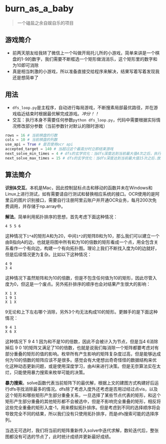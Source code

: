 # burn_as_a_baby
> 一个磕盐之余自娱自乐的项目
## 游戏简介
- 前两天朋友给我转了微信上一个叫做开局托儿所的小游戏，简单来讲是一个棋盘的1-9的数字，我们需要不断框选一个矩形做消消乐，这个矩形里的数字和为10即可消除
- 真是相当刺激的小游戏，所以准备直接交给程序来解决，结果写着写着发现我还是想简单了
## 用法
- `dfs_loop.py`是主程序，自动进行每局游戏，不断搜素局部最优路径，并在游戏临近结束时根据最优解完成游戏。*冲分！！*
- 交互：执行本身不需要任何参数`python dfs_loop.py`，代码中需要根据实际情况修改部分参数（当前参数针对默认的限时游戏）
```python
rows = 16 # 当前棋盘的行数
cols = 10 # 当前棋盘的列数
use_api = True # 是否使用ocr api
accepted_target = 140 # 当超过这个最高分时立即结束游戏
next_solve_min_times = 4 # dfs的玄学优化：当dfs深度达到当前最大值4次之后，执行下一步的迭代求解
next_solve_max_times = 15 # dfs的玄学优化：当dfs深度达到当前最大值15次之后.放弃当前分支（将能量向其他分支调度）
```
## 算法简介
**识别&交互**。本机是Mac，因此控制鼠标点击和移动的函数并未在Windows和Linux上进行测试，如有需要请自行测试和替换相应系统的接口。OCR使用的是阿里云的图片识别接口，需要自行注册阿里云账户并开通OCR业务，每月200次免费调用，并存储于np.array中。

**解法**。简单利用拓扑排序的思想，首先考虑下面这种情况：
```
4 5 5 6
```
这种情况下`1*4`的矩形A和为20，中间`1*2`的矩阵B和为10，那么我们可以建立一个由B指向A的边，也就是将图中所有和为10的倍数的矩形看成一个点，用全包含关系看作一个有向边，构建一个有向拓扑图。理论上我们不断找入度为0的边就好，但是后续情况更为复杂。比如以下这种情况：
```
4 9 
3 4
```
这种情况下虽然矩阵和为10的倍数，但是不包含任何值为10的矩形，因此尽管入度为0，但这是一个废点。另外拓扑排序的顺序也会对结果产生很大的影响：
```
X 1 X
1 9 1
X 1 X
```
9无论和上下左右哪个消除，另外3个均无法构成10的矩形。更棘手的是下面这种情况：
```
9 4 1 
X 6 X
```
这种情况下 9 4 1 因为和不是10的倍数，因此不会被计入为节点，但是当4 6消除掉后 9 0 1的矩阵又满足了10的倍数，也就是说我们每消除一个矩阵都要考虑对有部分重叠的矩形的值的影响。枚举所有产生影响的矩阵复杂度过高，但是能够达成何为10的倍数的矩阵应该不是很多。感觉会有大佬想出奇奇怪怪的数据结构来优化这种动态更新问题，或是使用深度学习，由AI来进行决策。但是无奈算法实在太烂，只能使用暴力搜索来枚举可能的决策。

**暴力搜索**。solve函数代表当前矩阵下的最优解，根据上文的建图方式构建好后运行dfs寻找消除最多的情况。dfs除了考虑入度外还考虑是否用过经过点vis，以及这个矩形和哪些矩形产生部分重叠关系，一旦选择了某些节点代表的矩形，和这个矩形产生部分重叠的其他矩形都不会被选中，但是不影响完全重叠的矩形，相反将这些完全重叠的矩形入度-1，用来模拟拓扑排序。但是考虑到不同的选择顺序将会导致完全不同的结果，所以我们没有只使用拓扑排序，而是dfs搜索可能的选择序列。

当选无可选时，我们将当前的矩阵重新传入solve中迭代求解，数轮迭代后，整张图都没有可选的节点了，此时统计成绩并更新最好成绩。
